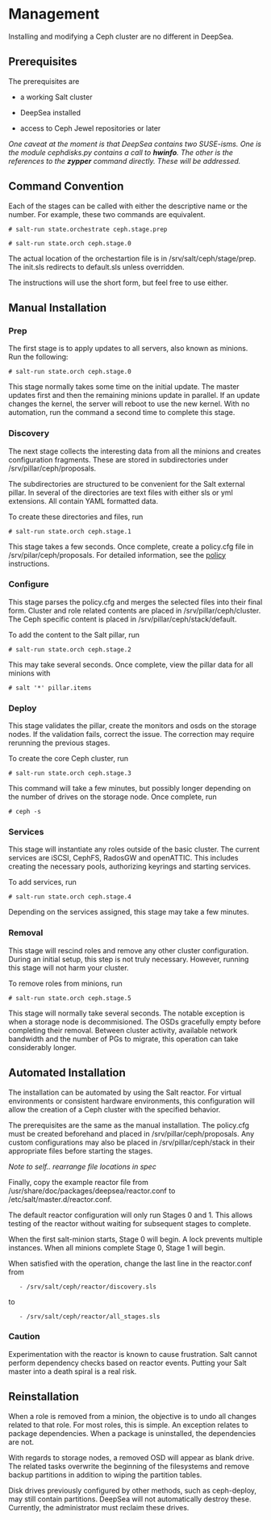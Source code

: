 # Management

Installing and modifying a Ceph cluster are no different in DeepSea.  

## Prerequisites

The prerequisites are

* a working Salt cluster

* DeepSea installed

* access to Ceph Jewel repositories or later

*One caveat at the moment is that DeepSea contains two SUSE-isms.  One is the module cephdisks.py contains a call to **hwinfo**.  The other is the references to the **zypper** command directly. These will be addressed.*

## Command Convention

Each of the stages can be called with either the descriptive name or the number.  For example, these two commands are equivalent.

`# salt-run state.orchestrate ceph.stage.prep`

`# salt-run state.orch ceph.stage.0`

The actual location of the orchestartion file is in /srv/salt/ceph/stage/prep.  The init.sls redirects to default.sls unless overridden.  

The instructions will use the short form, but feel free to use either.

## Manual Installation

### Prep

The first stage is to apply updates to all servers, also known as minions.  Run the following:

```
# salt-run state.orch ceph.stage.0
```

This stage normally takes some time on the initial update.  The master updates first and then the remaining minions update in parallel.  If an update changes the kernel, the server will reboot to use the new kernel.  With no automation, run the command a second time to complete this stage.

### Discovery

The next stage collects the interesting data from all the minions and creates configuration fragments.  These are stored in subdirectories under /srv/pillar/ceph/proposals.  

The subdirectories are structured to be convenient for the Salt external pillar.  In several of the directories are text files with either sls or yml extensions.  All contain YAML formatted data.

To create these directories and files, run

```
# salt-run state.orch ceph.stage.1
```

This stage takes a few seconds.  Once complete, create a policy.cfg file in /srv/pilar/ceph/proposals.  For detailed information, see the [policy](policy) instructions.

### Configure

This stage parses the policy.cfg and merges the selected files into their final form.  Cluster and role related contents are placed in /srv/pillar/ceph/cluster.  The Ceph specific content is placed in /srv/pillar/ceph/stack/default.  

To add the content to the Salt pillar, run

```
# salt-run state.orch ceph.stage.2
```

This may take several seconds.  Once complete, view the pillar data for all minions with
 
```
# salt '*' pillar.items
```

### Deploy

This stage validates the pillar, create the monitors and osds on the storage nodes.  If the validation fails, correct the issue.  The correction may require rerunning the previous stages.

To create the core Ceph cluster, run

```
# salt-run state.orch ceph.stage.3
```

This command will take a few minutes, but possibly longer depending on the number of drives on the storage node.  Once complete, run

```
# ceph -s
```

### Services

This stage will instantiate any roles outside of the basic cluster.  The current services are iSCSI, CephFS, RadosGW and openATTIC.  This includes creating the necessary pools, authorizing keyrings and starting services.

To add services, run 

```
# salt-run state.orch ceph.stage.4
```

Depending on the services assigned, this stage may take a few minutes.

### Removal

This stage will rescind roles and remove any other cluster configuration.  During an initial setup, this step is not truly necessary.  However, running this stage will not harm your cluster.

To remove roles from minions, run

```
# salt-run state.orch ceph.stage.5
```

This stage will normally take several seconds.  The notable exception is when a storage node is decommisioned.  The OSDs gracefully empty before completing their removal.  Between cluster activity, available network bandwidth and the number of PGs to migrate, this operation can take considerably longer.

## Automated Installation

The installation can be automated by using the Salt reactor.  For virtual environments or consistent hardware environments, this configuration will allow the creation of a Ceph cluster with the specified behavior.

The prerequisites are the same as the manual installation.  The policy.cfg must be created beforehand and placed in /srv/pillar/ceph/proposals.  Any custom configurations may also be placed in /srv/pillar/ceph/stack in their appropriate files before starting the stages.

*Note to self.. rearrange file locations in spec*

Finally, copy the example reactor file from /usr/share/doc/packages/deepsea/reactor.conf to /etc/salt/master.d/reactor.conf.  

The default reactor configuration will only run Stages 0 and 1.  This allows testing of the reactor without waiting for subsequent stages to complete.

When the first salt-minion starts, Stage 0 will begin.  A lock prevents multiple instances.  When all minions complete Stage 0, Stage 1 will begin.

When satisfied with the operation, change the last line in the reactor.conf
from 

`   - /srv/salt/ceph/reactor/discovery.sls`

to

`   - /srv/salt/ceph/reactor/all_stages.sls`

### Caution

Experimentation with the reactor is known to cause frustration.  Salt cannot perform dependency checks based on reactor events.  Putting your Salt master into a death spiral is a real risk.

## Reinstallation

When a role is removed from a minion, the objective is to undo all changes related to that role.  For most roles, this is simple.  An exception relates to package dependencies.  When a package is uninstalled, the dependencies are not.  

With regards to storage nodes, a removed OSD will appear as blank drive.  The related tasks overwrite the beginning of the filesystems and remove backup partitions in addition to wiping the partition tables.  

Disk drives previously configured by other methods, such as ceph-deploy, may still contain partitions.  DeepSea will not automatically destroy these.  Currently, the administrator must reclaim these drives.

